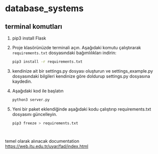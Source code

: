 # database_systems

## terminal komutları
1) pip3 install Flask
2) Proje klasörünüzde terminali açın.
Aşağıdaki komutu çalıştırarak `requirements.txt` dosyasındaki bağımlılıkları indirin:
   ```bash
   pip3 install -r requirements.txt

3) kendinize ait bir settings.py dosyası oluşturun ve settings_example.py dosyasındaki bilgileri kendinize göre doldurup settings.py dosyasına kaydedin.


4) Aşağıdaki kod ile başlatın
    ```bash
    python3 server.py


5) Yeni bir paket eklendiğinde aşağıdaki kodu çalıştırıp requirements.txt dosyasını güncelleyin.
    ```bash
    pip3 freeze > requirements.txt
   



temel olarak alınacak documentation https://web.itu.edu.tr/uyar/fad/index.html

